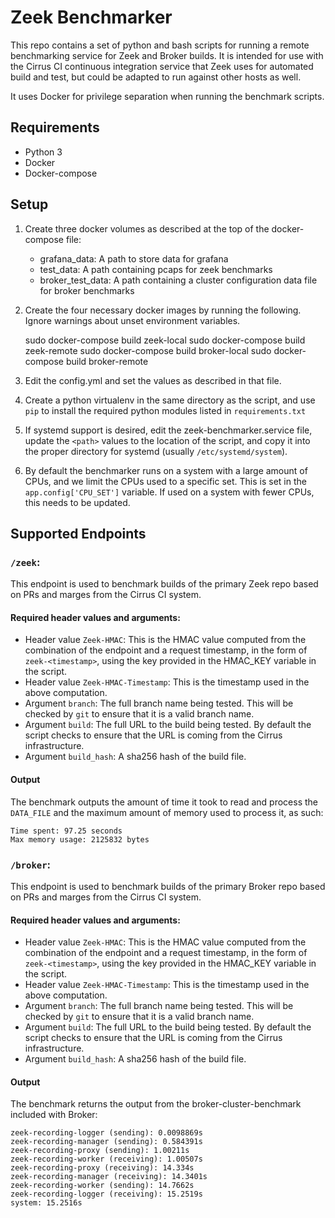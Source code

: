 # Zeek Benchmarker

This repo contains a set of python and bash scripts for running a remote benchmarking service for Zeek and Broker builds. It is intended for use with the Cirrus CI continuous integration service that Zeek uses for automated build and test, but could be adapted to run against other hosts as well.

It uses Docker for privilege separation when running the benchmark scripts.

## Requirements
- Python 3
- Docker
- Docker-compose

## Setup

1. Create three docker volumes as described at the top of the docker-compose file:
   - grafana_data: A path to store data for grafana
   - test_data: A path containing pcaps for zeek benchmarks
   - broker_test_data: A path containing a cluster configuration data file for broker benchmarks
2. Create the four necessary docker images by running the following. Ignore warnings about unset environment variables.

   sudo docker-compose build zeek-local
   sudo docker-compose build zeek-remote
   sudo docker-compose build broker-local
   sudo docker-compose build broker-remote

3. Edit the config.yml and set the values as described in that file.
4. Create a python virtualenv in the same directory as the script, and use `pip` to install the required python modules listed in `requirements.txt`
5. If systemd support is desired, edit the zeek-benchmarker.service file, update the `<path>` values to the location of the script, and copy it into the proper directory for systemd (usually `/etc/systemd/system`).
6. By default the benchmarker runs on a system with a large amount of CPUs, and we limit the CPUs used to a specific set. This is set in the `app.config['CPU_SET']` variable. If used on a system with fewer CPUs, this needs to be updated.

## Supported Endpoints

### `/zeek`:

This endpoint is used to benchmark builds of the primary Zeek repo based on PRs and marges from the Cirrus CI system.

#### Required header values and arguments:

- Header value `Zeek-HMAC`: This is the HMAC value computed from the combination of the endpoint and a request timestamp, in the form of `zeek-<timestamp>`, using the key provided in the HMAC_KEY variable in the script.
- Header value `Zeek-HMAC-Timestamp`: This is the timestamp used in the above computation.
- Argument `branch`: The full branch name being tested. This will be checked by `git` to ensure that it is a valid branch name.
- Argument `build`: The full URL to the build being tested. By default the script checks to ensure that the URL is coming from the Cirrus infrastructure.
- Argument `build_hash`: A sha256 hash of the build file.

#### Output

The benchmark outputs the amount of time it took to read and process the `DATA_FILE` and the maximum amount of memory used to process it, as such:

```
Time spent: 97.25 seconds
Max memory usage: 2125832 bytes
```

### `/broker`:

This endpoint is used to benchmark builds of the primary Broker repo based on PRs and marges from the Cirrus CI system.

#### Required header values and arguments:

- Header value `Zeek-HMAC`: This is the HMAC value computed from the combination of the endpoint and a request timestamp, in the form of `zeek-<timestamp>`, using the key provided in the HMAC_KEY variable in the script.
- Header value `Zeek-HMAC-Timestamp`: This is the timestamp used in the above computation.
- Argument `branch`: The full branch name being tested. This will be checked by `git` to ensure that it is a valid branch name.
- Argument `build`: The full URL to the build being tested. By default the script checks to ensure that the URL is coming from the Cirrus infrastructure.
- Argument `build_hash`: A sha256 hash of the build file.

#### Output

The benchmark returns the output from the broker-cluster-benchmark included with Broker:

```
zeek-recording-logger (sending): 0.0098869s
zeek-recording-manager (sending): 0.584391s
zeek-recording-proxy (sending): 1.00211s
zeek-recording-worker (receiving): 1.00507s
zeek-recording-proxy (receiving): 14.334s
zeek-recording-manager (receiving): 14.3401s
zeek-recording-worker (sending): 14.7662s
zeek-recording-logger (receiving): 15.2519s
system: 15.2516s
```

